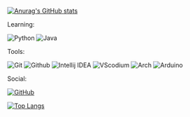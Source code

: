 
[![Anurag's GitHub stats](https://github-readme-stats.vercel.app/api?username=TimothyM2005&count_private=true&show_icons=true&theme=tokyonight)](https://github.com/anuraghazra/github-readme-stats)

Learning:

![Python](https://img.shields.io/badge/-Python-ffba01?style=for-the-badge&logo=python&logoColor=white)
![Java](https://img.shields.io/badge/Java-d65d0e?style=for-the-badge&logo=java&logoColor=white)

Tools:

![Git](https://img.shields.io/badge/Git-orange?style=for-the-badge&logo=Git&logoColor=white)
![Github](https://img.shields.io/badge/Github-gray?style=for-the-badge&logo=Github&logoColor=white)
![Intellij IDEA](https://img.shields.io/badge/Intellij-ff0066?style=for-the-badge&logo=IntelliJ-IDEA&logoColor=white)
![VScodium](https://img.shields.io/badge/VScodium-0084e0?style=for-the-badge&logo=visualstudiocode&logoColor=white)
![Arch](https://img.shields.io/badge/Arch%20Linux-009dff?style=for-the-badge&logo=archlinux&logoColor=white)
![Arduino](https://img.shields.io/badge/Arduino-00878F?style=for-the-badge&logo=arduino&logoColor=white)

Social:

[![GitHub](https://img.shields.io/github/followers/TimothyM2005?color=192841&label=Luna&logo=github&logoColor=192841&style=for-the-badge)](https://github.com/LunaAstris16)

[![Top Langs](https://github-readme-stats.vercel.app/api/top-langs/?username=TimothyM2005&hide=Mathematica&langs_count=8&layout=compact&theme=tokyonight)](https://github.com/anuraghazra/github-readme-stats)
